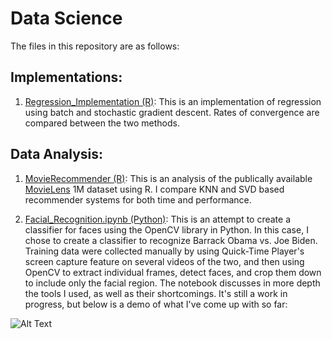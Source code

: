 # Data Science

The files in this repository are as follows:

## Implementations:

1) [Regression_Implementation (R)](https://github.com/jmichaels1993/Data-Science/blob/master/Regression_Implementation.pdf): This is an implementation of regression using batch and stochastic gradient descent. Rates of convergence are compared between the two methods. 

## Data Analysis:
1) [MovieRecommender (R)](https://github.com/jmichaels1993/Data-Science/blob/master/Movie%20Recommender.pdf): This is an analysis of the publically available [MovieLens](http://grouplens.org/datasets/movielens/1m/) 1M dataset using R. I compare KNN and SVD based recommender systems for both time and performance. 

2) [Facial_Recognition.ipynb (Python)](https://github.com/jmichaels1993/Data-Science/blob/master/Facial%20Recognition.ipynb): This is an attempt to create a classifier for faces using the OpenCV library in Python. In this case, I chose to create a classifier to recognize Barrack Obama vs. Joe Biden. Training data were collected manually by using Quick-Time Player's screen capture feature on several videos of the two, and then using OpenCV to extract individual frames, detect faces, and crop them down to include only the facial region. The notebook discusses in more depth the tools I used, as well as their shortcomings. It's still a work in progress, but below is a demo of what I've come up with so far:

![Alt Text](/Misc/LBHP.gif)
